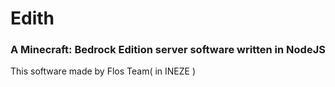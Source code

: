 # Edith

### A Minecraft: Bedrock Edition server software written in NodeJS

This software made by Flos Team( in INEZE )
